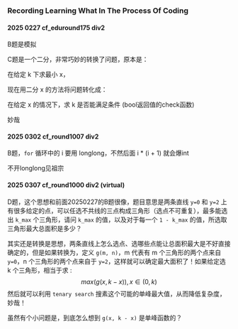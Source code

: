 ### Recording Learning What In The Process Of Coding

#### 2025 0227 cf_eduround175 div2

B题是模拟

C题是一个二分，非常巧妙的转换了问题，原本是：

在给定 k 下求最小 x，

现在用二分 x 的方法将问题转化成：

在给定 x 的情况下，求 k 是否能满足条件 (bool返回值的check函数)

妙哉



#### 2025 0302 cf_round1007 div2

B题，`for` 循环中的 i 要用 longlong，不然后面 i * (i + 1) 就会爆int

不开longlong见祖宗



#### 2025 0307 cf_round1000 div2 (virtual)

D题，这个思想和前面20250227的B题很像，题目意思是两条直线 `y=0` 和 `y=2` 上有很多给定的点，可以任选不共线的三点构成三角形（选点不可重复），最多能选出 `k_max` 个三角形，请问 `k_max` 的值，以及对于每一个 `1 - k_max` 的值，所选取三角形最大总面积是多少？

其实还是转换是思想，两条直线上怎么选点、选哪些点能让总面积最大是不好直接确定的，但是如果转换为，定义 `g(m, n)`，m 代表有 m 个三角形的两个点来自 `y=0`，n 个三角形的两个点来自于 `y=2`，这样就可以确定最大面积了！如果给定选 k 个三角形，相当于求 : 
$$
max(g(x, k - x)), x\in(0,k)
$$
然后就可以利用 `tenary search` 搜素这个可能的单峰最大值，从而降低复杂度，妙哉！

虽然有个小问题是，到底怎么想到 `g(x, k - x)` 是单峰函数的？ 
